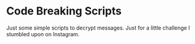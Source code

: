 # Code Breaking Scripts
Just some simple scripts to decrypt messages. Just for a little challenge I stumbled upon on Instagram.
